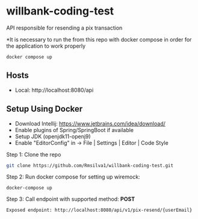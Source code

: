 # willbank-coding-test

API responsible for resending a pix transaction

*It  is necessary to run the from this repo  with docker compose in order for the application to work properly
  
``` 
docker compose up
```

## Hosts

- Local: http://localhost:8080/api


## Setup Using Docker

- Download Intellij: https://www.jetbrains.com/idea/download/
- Enable plugins of Spring/SpringBoot if available
- Setup JDK (openjdk11-openj9)
- Enable "EditorConfig" in -> File | Settings | Editor | Code Style

Step 1: Clone the repo

```bash
git clone https://github.com/Rmsilva1/willbank-coding-test.git
```

Step 2: Run docker compose for setting up wiremock:

```
docker-compose up
```

Step 3: Call endpoint with supported method: **POST**

```
Exposed endpoint: http://localhost:8080/api/v1/pix-resend/{userEmail}
```
